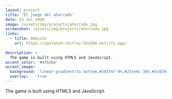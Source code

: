 ```yaml
---
layout: project
title: 'El juego del ahorcado'
date: 15 Jul 2020
image: /assets/img/projects/ahorcado.jpg
screenshot: /assets/img/projects/ahorcado.jpg
links:
  - title: Website
    url: https://agitated-shirley-62d388.netlify.app/
    
description: >
  The game is built using HTML5 and JavaScript.
accent_color: '#4fb1ba'
accent_image:
  background: 'linear-gradient(to bottom,#193747 0%,#233e4c 30%,#3c929e 50%,#d5d5d4 70%,#cdccc8 100%)'
  overlay:    true
---
```


The game is built using HTML5 and JavaScript.
